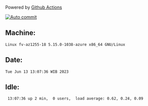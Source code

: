Powered by [Github Actions](https://github.com/features/actions)

[![Auto commit](https://github.com/hiage/workstation/workflows/Auto%20commit/badge.svg)](https://github.com/hiage/workstation/actions?query=workflow%3A%22Auto+commit%22)

## Machine:
```
Linux fv-az1255-18 5.15.0-1038-azure x86_64 GNU/Linux
```
## Date:
```
Tue Jun 13 13:07:36 WIB 2023
```
## Idle:
```
 13:07:36 up 2 min,  0 users,  load average: 0.62, 0.24, 0.09
```
